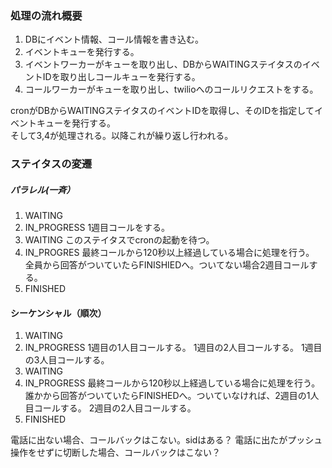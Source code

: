 ### 処理の流れ概要
1. DBにイベント情報、コール情報を書き込む。
2. イベントキューを発行する。
3. イベントワーカーがキューを取り出し、DBからWAITINGステイタスのイベントIDを取り出しコールキューを発行する。
4. コールワーカーがキューを取り出し、twilioへのコールリクエストをする。 

cronがDBからWAITINGステイタスのイベントIDを取得し、そのIDを指定してイベントキューを発行する。  
そして3,4が処理される。以降これが繰り返し行われる。

### ステイタスの変遷
##### パラレル(一斉）
1. WAITING
2. IN_PROGRESS
   1週目コールをする。
3. WAITING
   このステイタスでcronの起動を待つ。
4. IN_PROGRES
   最終コールから120秒以上経過している場合に処理を行う。
   全員から回答がついていたらFINISHIEDへ。ついてない場合2週目コールする。
5. FINISHED

#### シーケンシャル（順次）
1. WAITING
2. IN_PROGRESS
    1週目の1人目コールする。
    1週目の2人目コールする。
    1週目の3人目コールする。
3. WAITING
4. IN_PROGRESS
    最終コールから120秒以上経過している場合に処理を行う。
    誰かから回答がついていたらFINISHEDへ。ついていなければ、2週目の1人目コールする。
    2週目の2人目コールする。
5. FINISHED

電話に出ない場合、コールバックはこない。sidはある？
電話に出たがプッシュ操作をせずに切断した場合、コールバックはこない？
